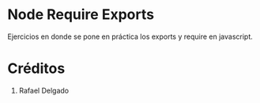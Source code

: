 # Node Require Exports

Ejercicios en donde se pone en práctica los exports y require en javascript.

# Créditos
1. Rafael Delgado 
